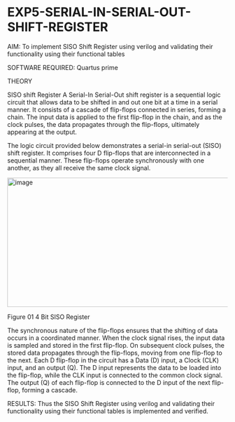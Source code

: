 # EXP5-SERIAL-IN-SERIAL-OUT-SHIFT-REGISTER
AIM:
To implement SISO Shift Register using verilog and validating their functionality using their functional tables

SOFTWARE REQUIRED:
Quartus prime

THEORY

SISO shift Register
A Serial-In Serial-Out shift register is a sequential logic circuit that allows data to be shifted in and out one bit at a time in a serial manner. It consists of a cascade of flip-flops connected in series, forming a chain. The input data is applied to the first flip-flop in the chain, and as the clock pulses, the data propagates through the flip-flops, ultimately appearing at the output.

The logic circuit provided below demonstrates a serial-in serial-out (SISO) shift register. It comprises four D flip-flops that are interconnected in a sequential manner. These flip-flops operate synchronously with one another, as they all receive the same clock signal.

<img width="940" height="295" alt="image" src="https://github.com/user-attachments/assets/0753f6d3-e6fa-4d7e-a60b-2f539f89a5f2" />
 
Figure 01 4 Bit SISO Register

The synchronous nature of the flip-flops ensures that the shifting of data occurs in a coordinated manner. When the clock signal rises, the input data is sampled and stored in the first flip-flop. On subsequent clock pulses, the stored data propagates through the flip-flops, moving from one flip-flop to the next. Each D flip-flop in the circuit has a Data (D) input, a Clock (CLK) input, and an output (Q). The D input represents the data to be loaded into the flip-flop, while the CLK input is connected to the common clock signal. The output (Q) of each flip-flop is connected to the D input of the next flip-flop, forming a cascade.

RESULTS: Thus the SISO Shift Register using verilog and validating their functionality using their functional tables is implemented and verified.
